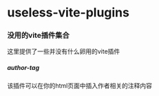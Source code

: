 # useless-vite-plugins
### 没用的vite插件集合
这里提供了一些并没有什么卵用的vite插件

##### author-tag
该插件可以在你的html页面中插入作者相关的注释内容

